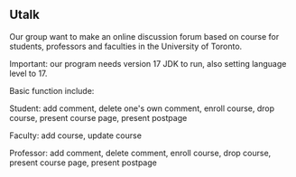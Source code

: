 ## Utalk

Our group want to make an online discussion forum based on course for students, professors and faculties in the University of Toronto. 

Important: our program needs version 17 JDK to run, also setting language level to 17.

Basic function include: 

Student: add comment, delete one's own comment, enroll course, drop course, present course page, present postpage 

Faculty: add course, update course

Professor: add comment, delete comment, enroll course, drop course, present course page, present postpage 

